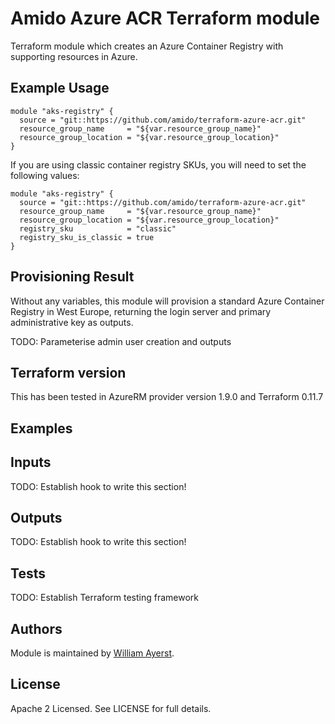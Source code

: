 # Amido Azure ACR  Terraform module


Terraform module which creates an Azure Container Registry with supporting resources in Azure.

## Example Usage

```hcl
module "aks-registry" {
  source = "git::https://github.com/amido/terraform-azure-acr.git"
  resource_group_name     = "${var.resource_group_name}"
  resource_group_location = "${var.resource_group_location}"
}
```

If you are using classic container registry SKUs, you will need to set the following values:

```hcl
module "aks-registry" {
  source = "git::https://github.com/amido/terraform-azure-acr.git"
  resource_group_name     = "${var.resource_group_name}"
  resource_group_location = "${var.resource_group_location}"
  registry_sku            = "classic"
  registry_sku_is_classic = true
}
```
## Provisioning Result

Without any variables, this module will provision a standard Azure Container Registry in West Europe, returning the login server and primary administrative key as outputs.

TODO: Parameterise admin user creation and outputs

## Terraform version

This has been tested in AzureRM provider version 1.9.0 and Terraform 0.11.7

## Examples

<!-- BEGINNING OF PRE-COMMIT-TERRAFORM DOCS HOOK -->

## Inputs

TODO: Establish hook to write this section!

## Outputs

TODO: Establish hook to write this section!

<!-- END OF PRE-COMMIT-TERRAFORM DOCS HOOK -->

## Tests

TODO: Establish Terraform testing framework


## Authors

Module is maintained by [William Ayerst](https://github.com/williamayerst).

## License

Apache 2 Licensed. See LICENSE for full details.

